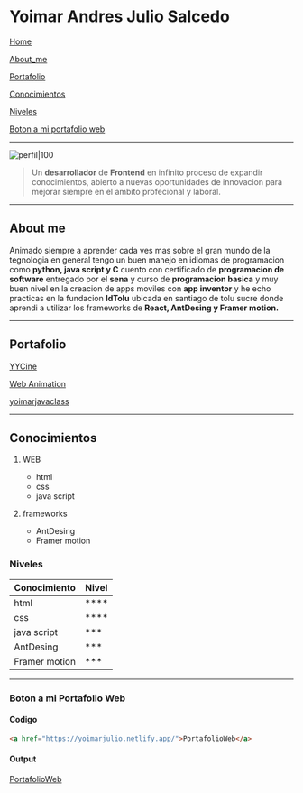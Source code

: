 # Yoimar Andres Julio Salcedo

[Home](#yoimar-andres-julio-salcedo)

[About_me](#about-me)

[Portafolio](#portafolio)

[Conocimientos](#conocimientos)

[Niveles](#niveles)

[Boton a mi portafolio web](#boton-a-mi-portafolio-web)

---

![perfil|100](https://yoimarjulio.netlify.app/assets/images/img3.jpg)

> Un **desarrollador** de **Frontend** en infinito proceso de expandir conocimientos, abierto a nuevas oportunidades de innovacion para mejorar siempre en el ambito profecional y laboral.

---

## About me

Animado siempre a aprender cada ves mas sobre el gran mundo de la tegnologia en general tengo un buen manejo en idiomas de programacion como **python, java script y C** cuento con certificado de **programacion de software** entregado por el **sena** y curso de **programacion basica** y muy buen nivel en la creacion de apps moviles con **app inventor** y he echo practicas en la fundacion **IdTolu** ubicada en santiago de tolu sucre donde aprendi a utilizar los frameworks de **React, AntDesing y Framer motion.**

---

## Portafolio

[YYCine](https://yycine.blogspot.com/)

[Web Animation](https://yoimarwebanimation.netlify.app/)

[yoimarjavaclass](https://yoimarjavaclass.netlify.app/)

---

## Conocimientos

1. WEB
    - html
    - css
    - java script

1. frameworks
    - AntDesing
    - Framer motion

### Niveles

| Conocimiento  | Nivel |
|---------------|-------|
| html          |  **** |
| css           |  **** |
| java script   |  ***  |
| AntDesing     |  ***  |
| Framer motion |  ***  |

---

### Boton a mi Portafolio Web

#### Codigo

```html
<a href="https://yoimarjulio.netlify.app/">PortafolioWeb</a>
 ```

#### Output
<div>
<a href="https://yoimarjulio.netlify.app/">PortafolioWeb</a>
</div>
<!-- Ignorar \*\*programacion basica\*\* -->